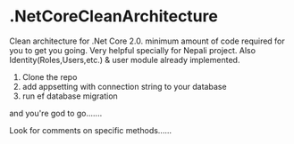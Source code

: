 # .NetCoreCleanArchitecture
Clean architecture for .Net Core 2.0. minimum amount of code required for you to get you going. Very helpful specially for Nepali project. Also Identity(Roles,Users,etc.) &amp; user module already implemented. 

1) Clone the repo
2) add appsetting with connection string to your database
3) run ef database migration 

and you're god to go.......

Look for comments on specific methods......
